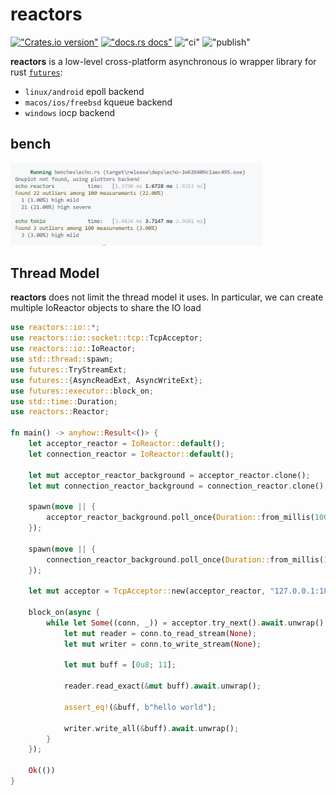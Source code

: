 # reactors

[!["Crates.io version"](https://img.shields.io/crates/v/reactors.svg)](https://crates.io/crates/reactors) [!["docs.rs docs"](https://img.shields.io/badge/docs-latest-blue.svg)](https://docs.rs/reactors) !["ci"](https://github.com/AgoraCyber/reactors-rs/actions/workflows/ci.yml/badge.svg) !["publish"](https://github.com/AgoraCyber/reactors-rs/actions/workflows/publish.yml/badge.svg)

**reactors** is a low-level cross-platform asynchronous io wrapper library for rust [`futures`](https://docs.rs/futures/0.3.27/futures/):

* `linux/android` epoll backend
* `macos/ios/freebsd` kqueue backend
* `windows` iocp backend

## bench

<img src="bench.jpg" alt="isolated" style="max-width: 80%"
/>

## Thread Model

**reactors** does not limit the thread model it uses. In particular, we can create multiple IoReactor objects to share the IO load

```rust no_run
use reactors::io::*;
use reactors::io::socket::tcp::TcpAcceptor;
use reactors::io::IoReactor;
use std::thread::spawn;
use futures::TryStreamExt;
use futures::{AsyncReadExt, AsyncWriteExt};
use futures::executor::block_on;
use std::time::Duration;
use reactors::Reactor;

fn main() -> anyhow::Result<()> {
    let acceptor_reactor = IoReactor::default();
    let connection_reactor = IoReactor::default();

    let mut acceptor_reactor_background = acceptor_reactor.clone();
    let mut connection_reactor_background = connection_reactor.clone();

    spawn(move || {
        acceptor_reactor_background.poll_once(Duration::from_millis(100)).unwrap();
    });

    spawn(move || {
        connection_reactor_background.poll_once(Duration::from_millis(100)).unwrap();
    });

    let mut acceptor = TcpAcceptor::new(acceptor_reactor, "127.0.0.1:1813".parse()?, Some(connection_reactor))?;

    block_on(async {
        while let Some((conn, _)) = acceptor.try_next().await.unwrap() {
            let mut reader = conn.to_read_stream(None);
            let mut writer = conn.to_write_stream(None);

            let mut buff = [0u8; 11];

            reader.read_exact(&mut buff).await.unwrap();

            assert_eq!(&buff, b"hello world");

            writer.write_all(&buff).await.unwrap();
        }
    });

    Ok(())
}
```
